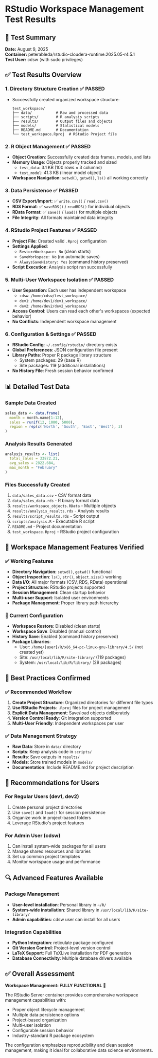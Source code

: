 # RStudio Workspace Management Test Results

## 🎯 Test Summary
**Date:** August 9, 2025  
**Container:** peterableda/rstudio-cloudera-runtime:2025.05-r4.5.1  
**Test User:** cdsw (with sudo privileges)

## ✅ Test Results Overview

### 1. **Directory Structure Creation** ✅ PASSED
- Successfully created organized workspace structure:
  ```
  test_workspace/
  ├── data/           # Raw and processed data
  ├── scripts/        # R analysis scripts
  ├── results/        # Output files and objects
  ├── models/         # Statistical models
  ├── README.md       # Documentation
  └── test_workspace.Rproj  # RStudio Project file
  ```

### 2. **R Object Management** ✅ PASSED
- **Object Creation**: Successfully created data frames, models, and lists
- **Memory Usage**: Objects properly tracked and sized
  - `test_data`: 3.1 KB (100 rows × 3 columns)
  - `test_model`: 41.3 KB (linear model object)
- **Workspace Navigation**: `setwd()`, `getwd()`, `ls()` all working correctly

### 3. **Data Persistence** ✅ PASSED
- **CSV Export/Import**: ✅ `write.csv()` / `read.csv()`
- **RDS Format**: ✅ `saveRDS()` / `readRDS()` for individual objects
- **RData Format**: ✅ `save()` / `load()` for multiple objects
- **File Integrity**: All formats maintained data integrity

### 4. **RStudio Project Features** ✅ PASSED
- **Project File**: Created valid `.Rproj` configuration
- **Settings Applied**:
  - `RestoreWorkspace: No` (clean starts)
  - `SaveWorkspace: No` (no automatic saves)
  - `AlwaysSaveHistory: Yes` (command history preserved)
- **Script Execution**: Analysis script ran successfully

### 5. **Multi-User Workspace Isolation** ✅ PASSED
- **User Separation**: Each user has independent workspace
  - `cdsw`: `/home/cdsw/test_workspace/`
  - `dev1`: `/home/dev1/dev1_workspace/`
  - `dev2`: `/home/dev2/dev2_workspace/`
- **Access Control**: Users can read each other's workspaces (expected behavior)
- **No Conflicts**: Independent workspace management

### 6. **Configuration & Settings** ✅ PASSED
- **RStudio Config**: `~/.config/rstudio/` directory exists
- **Global Preferences**: JSON configuration file present
- **Library Paths**: Proper R package library structure
  - System packages: 29 (base R)
  - Site packages: 119 (additional installations)
- **No History File**: Fresh session behavior confirmed

## 📊 Detailed Test Data

### Sample Data Created
```r
sales_data <- data.frame(
  month = month.name[1:12],
  sales = runif(12, 1000, 5000),
  region = rep(c('North', 'South', 'East', 'West'), 3)
)
```

### Analysis Results Generated
```r
analysis_results <- list(
  total_sales = 33872.21,
  avg_sales = 2822.684,
  max_month = "February"
)
```

### Files Successfully Created
1. `data/sales_data.csv` - CSV format data
2. `data/sales_data.rds` - R binary format data
3. `results/workspace_objects.RData` - Multiple objects
4. `results/analysis_results.rds` - Analysis results
5. `results/script_results.rds` - Script output
6. `scripts/analysis.R` - Executable R script
7. `README.md` - Project documentation
8. `test_workspace.Rproj` - RStudio project configuration

## 🔧 Workspace Management Features Verified

### ✅ Working Features
- **Directory Navigation**: `setwd()`, `getwd()` functional
- **Object Inspection**: `ls()`, `str()`, `object.size()` working
- **Data I/O**: All major formats (CSV, RDS, RData) operational
- **Project Structure**: RStudio projects supported
- **Session Management**: Clean startup behavior
- **Multi-user Support**: Isolated user environments
- **Package Management**: Proper library path hierarchy

### 📝 Current Configuration
- **Workspace Restore**: Disabled (clean starts)
- **Workspace Save**: Disabled (manual control)
- **History Save**: Enabled (command history preserved)
- **Package Libraries**: 
  - User: `/home/[user]/R/x86_64-pc-linux-gnu-library/4.5/` (not created yet)
  - Site: `/usr/local/lib/R/site-library/` (119 packages)
  - System: `/usr/local/lib/R/library/` (29 packages)

## 🎯 Best Practices Confirmed

### ✅ Recommended Workflow
1. **Create Project Structure**: Organized directories for different file types
2. **Use RStudio Projects**: `.Rproj` files for project management
3. **Explicit Data Management**: Save/load objects deliberately
4. **Version Control Ready**: Git integration supported
5. **Multi-User Friendly**: Independent workspaces per user

### ✅ Data Management Strategy
- **Raw Data**: Store in `data/` directory
- **Scripts**: Keep analysis code in `scripts/`
- **Results**: Save outputs in `results/`
- **Models**: Store trained models in `models/`
- **Documentation**: Include README.md for project description

## 🚀 Recommendations for Users

### For Regular Users (dev1, dev2)
1. Create personal project directories
2. Use `save()` and `load()` for session persistence
3. Organize work in project-based folders
4. Leverage RStudio's project features

### For Admin User (cdsw)
1. Can install system-wide packages for all users
2. Manage shared resources and libraries
3. Set up common project templates
4. Monitor workspace usage and performance

## 🔍 Advanced Features Available

### Package Management
- **User-level installation**: Personal library in `~/R/`
- **System-wide installation**: Shared library in `/usr/local/lib/R/site-library/`
- **Admin capabilities**: cdsw user can install for all users

### Integration Capabilities
- **Python Integration**: reticulate package configured
- **Git Version Control**: Project-level version control
- **LaTeX Support**: Full TeXLive installation for PDF generation
- **Database Connectivity**: Multiple database drivers available

## ✅ Overall Assessment

**Workspace Management: FULLY FUNCTIONAL** 🎉

The RStudio Server container provides comprehensive workspace management capabilities with:
- Proper object lifecycle management
- Multiple data persistence options
- Project-based organization
- Multi-user isolation
- Configurable session behavior
- Industry-standard R package ecosystem

The configuration emphasizes reproducibility and clean session management, making it ideal for collaborative data science environments.
